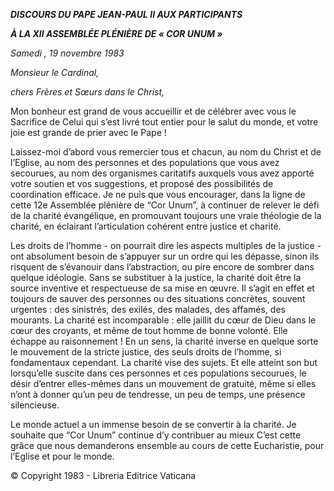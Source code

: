 ***DISCOURS DU PAPE JEAN-PAUL II AUX PARTICIPANTS***

***À LA XII ASSEMBLÉE PLÉNIÈRE DE « COR UNUM »***

*Samedi* *, 19 novembre 1983*

*Monsieur le Cardinal,*

*chers Frères et Sœurs dans le Christ,*

Mon bonheur est grand de vous accueillir et de célébrer avec vous le Sacrifice de Celui qui s’est livré tout entier pour le salut du monde, et votre joie est grande de prier avec le Pape !

Laissez-moi d’abord vous remercier tous et chacun, au nom du Christ et de l’Eglise, au nom des personnes et des populations que vous avez secourues, au nom des organismes caritatifs auxquels vous avez apporté votre soutien et vos suggestions, et proposé des possibilités de coordination efficace. Je ne puis que vous encourager, dans la ligne de cette 12e Assemblée plénière de “Cor Unum”, à continuer de relever le défi de la charité évangélique, en promouvant toujours une vraie théologie de la charité, en éclairant l’articulation cohérent entre justice et charité.

Les droits de l’homme - on pourrait dire les aspects multiples de la justice - ont absolument besoin de s’appuyer sur un ordre qui les dépasse, sinon ils risquent de s’évanouir dans l’abstraction, ou pire encore de sombrer dans quelque idéologie. Sans se substituer à la justice, la charité doit être la source inventive et respectueuse de sa mise en œuvre. Il s’agit en effet et toujours de sauver des personnes ou des situations concrètes, souvent urgentes : des sinistrés, des exilés, des malades, des affamés, des mourants. La charité est incomparable : elle jaillit du cœur de Dieu dans le cœur des croyants, et même de tout homme de bonne volonté. Elle échappe au raisonnement ! En un sens, la charité inverse en quelque sorte le mouvement de la stricte justice, des seuls droits de l’homme, si fondamentaux cependant. La charité vise des sujets. Et elle atteint son but lorsqu’elle suscite dans ces personnes et ces populations secourues, le désir d’entrer elles-mêmes dans un mouvement de gratuité, même si elles n’ont à donner qu’un peu de tendresse, un peu de temps, une présence silencieuse.

Le monde actuel a un immense besoin de se convertir à la charité. Je souhaite que “Cor Unum” continue d’y contribuer au mieux C’est cette grâce que nous demanderons ensemble au cours de cette Eucharistie, pour l’Eglise et pour le monde.

© Copyright 1983 - Libreria Editrice Vaticana